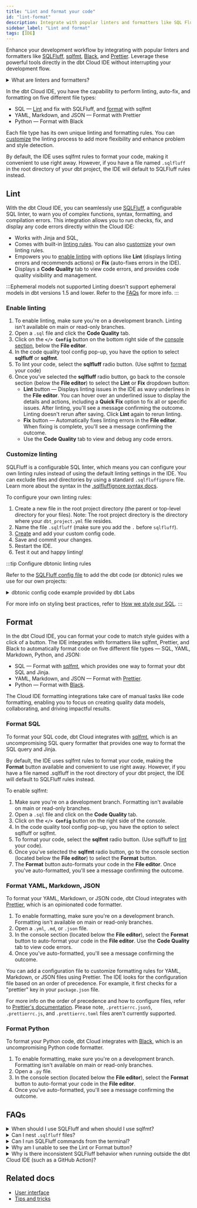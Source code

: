 ```yaml
---
title: "Lint and format your code"
id: "lint-format"
description: Integrate with popular linters and formatters like SQL Fluff, sqlfmt, Black, and Prettier."
sidebar_label: "Lint and format"
tags: [IDE]
---
```


Enhance your development workflow by integrating with popular linters and formatters like [SQLFluff](https://sqlfluff.com/), [sqlfmt](http://sqlfmt.com/), [Black](https://black.readthedocs.io/en/latest/), and [Prettier](https://prettier.io/). Leverage these powerful tools directly in the dbt Cloud IDE without interrupting your development flow.

<details>
<summary>What are linters and formatters? </summary>
Linters analyze code for errors, bugs, and style issues, while formatters fix style and formatting rules.  Read more about when to use linters or formatters in the <a href="#faqs">FAQs</a>
</details>


In the dbt Cloud IDE, you have the capability to perform linting, auto-fix, and formatting on five different file types:
 
- SQL &mdash; [Lint](#lint) and fix with SQLFluff, and [format](#format) with sqlfmt
- YAML, Markdown, and JSON &mdash; Format with Prettier
- Python &mdash; Format with Black

Each file type has its own unique linting and formatting rules. You can [customize](#customize-linting) the linting process to add more flexibility and enhance problem and style detection.

By default, the IDE uses sqlfmt rules to format your code, making it convenient to use right away. However, if you have a file named `.sqlfluff` in the root directory of your dbt project, the IDE will default to SQLFluff rules instead.

<DocCarousel slidesPerView={1}>

<Lightbox src="/img/docs/dbt-cloud/cloud-ide/sqlfluff.gif" width="100%" title="Use SQLFluff to lint/format your SQL code, and view code errors in the Code Quality tab."/>

<Lightbox src="/img/docs/dbt-cloud/cloud-ide/sqlfmt.gif" width="95%" title="Use sqlfmt to format your SQL code."/>

<Lightbox src="/img/docs/dbt-cloud/cloud-ide/prettier.gif" width="95%" title="Format YAML, Markdown, and JSON files using Prettier."/>

<Lightbox src="/img/docs/dbt-cloud/cloud-ide/ide-sql-popup.jpg" width="95%" title="Use the Config button to select your tool."/>

<Lightbox src="/img/docs/dbt-cloud/cloud-ide/ide-sqlfluff-config.jpg" width="95%" title="Customize linting by configuring your own linting code rules, including dbtonic linting/styling."/>

</DocCarousel>

## Lint

With the dbt Cloud IDE, you can seamlessly use [SQLFluff](https://sqlfluff.com/), a configurable SQL linter, to warn you of complex functions, syntax, formatting, and compilation errors. This integration allows you to run checks, fix, and display any code errors directly within the Cloud IDE:

- Works with Jinja and SQL, 
- Comes with built-in [linting rules](https://docs.sqlfluff.com/en/stable/rules.html). You can also [customize](#customize-linting) your own linting rules.
- Empowers you to [enable linting](#enable-linting) with options like **Lint** (displays linting errors and recommends actions) or **Fix** (auto-fixes errors in the IDE).
- Displays a **Code Quality** tab to view code errors, and provides code quality visibility and management.

:::Ephemeral models not supported
Linting doesn't support ephemeral models in dbt versions 1.5 and lower. Refer to the [FAQs](#faqs) for more info.
:::

### Enable linting

1. To enable linting, make sure you're on a development branch. Linting isn't available on main or read-only branches.
2. Open a `.sql` file and click the **Code Quality** tab.
3. Click on the **`</> Config`** button on the bottom right side of the [console section](/docs/cloud/dbt-cloud-ide/ide-user-interface#console-section), below the **File editor**. 
4. In the code quality tool config pop-up, you have the option to select **sqlfluff** or **sqlfmt**. 
5. To lint your code, select the **sqlfluff** radio button. (Use sqlfmt to [format](#format) your code)
6. Once you've selected the **sqlfluff** radio button, go back to the console section (below the **File editor**) to select the **Lint** or **Fix** dropdown button:
    - **Lint** button &mdash; Displays linting issues in the IDE as wavy underlines in the **File editor**. You can hover over an underlined issue to display the details and actions, including a **Quick Fix** option to fix all or specific issues. After linting, you'll see a message confirming the outcome. Linting doesn't rerun after saving. Click **Lint** again to rerun linting.
    - **Fix** button &mdash; Automatically fixes linting errors in the **File editor**. When fixing is complete, you'll see a message confirming the outcome. 
    - Use the **Code Quality** tab to view and debug any code errors.

<Lightbox src="/img/docs/dbt-cloud/cloud-ide/ide-lint-format-console.gif" width="95%" title="Use the Lint or Fix button in the console section to lint or auto-fix your code."/>

### Customize linting

SQLFluff is a configurable SQL linter, which means you can configure your own linting rules instead of using the default linting settings in the IDE. You can exclude files and directories by using a standard `.sqlfluffignore` file. Learn more about the syntax in the [.sqlfluffignore syntax docs](https://docs.sqlfluff.com/en/stable/configuration.html#id2). 

To configure your own linting rules:

1. Create a new file in the root project directory (the parent or top-level directory for your files). Note: The root project directory is the directory where your `dbt_project.yml` file resides.
2. Name the file `.sqlfluff` (make sure you add the `.` before `sqlfluff`).
3. [Create](https://docs.sqlfluff.com/en/stable/configuration.html#new-project-configuration) and add your custom config code. 
4. Save and commit your changes.
5. Restart the IDE.
6. Test it out and happy linting!

:::tip Configure dbtonic linting rules

Refer to the [SQLFluff config file](https://github.com/dbt-labs/jaffle-shop-template/blob/main/.sqlfluff) to add the dbt code (or dbtonic) rules we use for our own projects:

<details>
<summary>dbtonic config code example provided by dbt Labs</summary>

```
[sqlfluff]
templater = dbt
# This change (from jinja to dbt templater) will make linting slower
# because linting will first compile dbt code into data warehouse code.
runaway_limit = 10
max_line_length = 80
indent_unit = space

[sqlfluff:indentation]
tab_space_size = 4

[sqlfluff:layout:type:comma]
spacing_before = touch
line_position = trailing

[sqlfluff:rules:capitalisation.keywords] 
capitalisation_policy = lower

[sqlfluff:rules:aliasing.table]
aliasing = explicit

[sqlfluff:rules:aliasing.column]
aliasing = explicit

[sqlfluff:rules:aliasing.expression]
allow_scalar = False

[sqlfluff:rules:capitalisation.identifiers]
extended_capitalisation_policy = lower

[sqlfluff:rules:capitalisation.functions]
capitalisation_policy = lower

[sqlfluff:rules:capitalisation.literals]
capitalisation_policy = lower

[sqlfluff:rules:ambiguous.column_references]  # Number in group by
group_by_and_order_by_style = implicit
```
</details>

For more info on styling best practices, refer to [How we style our SQL](/guides/best-practices/how-we-style/2-how-we-style-our-sql).
:::

<Lightbox src="/img/docs/dbt-cloud/cloud-ide/ide-sqlfluff-config.jpg" width="95%" title="Customize linting by configuring your own linting code rules, including dbtonic linting/styling."/>

## Format

In the dbt Cloud IDE, you can format your code to match style guides with a click of a button. The IDE integrates with formatters like sqlfmt, Prettier, and Black to automatically format code on five different file types &mdash; SQL, YAML, Markdown, Python, and JSON:

- SQL &mdash; Format with [sqlfmt](http://sqlfmt.com/), which provides one way to format your dbt SQL and Jinja.
- YAML, Markdown, and JSON &mdash; Format with [Prettier](https://prettier.io/). 
- Python &mdash; Format with [Black](https://black.readthedocs.io/en/latest/).

The Cloud IDE formatting integrations take care of manual tasks like code formatting, enabling you to focus on creating quality data models, collaborating, and driving impactful results.

### Format SQL

To format your SQL code, dbt Cloud integrates with [sqlfmt](http://sqlfmt.com/), which is an uncompromising SQL query formatter that provides one way to format the SQL query and Jinja. 

By default, the IDE uses sqlfmt rules to format your code, making the **Format** button available and convenient to use right away. However, if you have a file named .sqlfluff in the root directory of your dbt project, the IDE will default to SQLFluff rules instead.

To enable sqlfmt:

1. Make sure you're on a development branch. Formatting isn't available on main or read-only branches.
2. Open a `.sql` file and click on the **Code Quality** tab.
3. Click on the **`</> Config`** button on the right side of the console.
4. In the code quality tool config pop-up, you have the option to select sqlfluff or sqlfmt.
5. To format your code, select the **sqlfmt** radio button. (Use sqlfluff to [lint](#linting) your code).
6. Once you've selected the **sqlfmt** radio button, go to the console section (located below the **File editor**) to select the **Format** button.
7. The **Format** button auto-formats your code in the **File editor**. Once you've auto-formatted, you'll see a message confirming the outcome. 

<Lightbox src="/img/docs/dbt-cloud/cloud-ide/sqlfmt.gif" width="95%" title="Use sqlfmt to format your SQL code."/>

### Format YAML, Markdown, JSON

To format your YAML, Markdown, or JSON code, dbt Cloud integrates with [Prettier](https://prettier.io/), which is an opinionated code formatter.

1. To enable formatting, make sure you're on a development branch. Formatting isn't available on main or read-only branches.
2. Open a `.yml`, `.md`, or `.json` file.
3. In the console section (located below the **File editor**), select the **Format** button to auto-format your code in the **File editor**. Use the **Code Quality** tab to view code errors. 
4. Once you've auto-formatted, you'll see a message confirming the outcome. 

<Lightbox src="/img/docs/dbt-cloud/cloud-ide/prettier.gif" width="95%" title="Format YAML, Markdown, and JSON files using Prettier."/>


You can add a configuration file to customize formatting rules for YAML, Markdown, or JSON files using Prettier. The IDE looks for the configuration file based on an order of precedence. For example, it first checks for a "prettier" key in your `package.json` file.

For more info on the order of precedence and how to configure files, refer to [Prettier's documentation](https://prettier.io/docs/en/configuration.html). Please note, `.prettierrc.json5`, `.prettierrc.js`, and `.prettierrc.toml` files aren't currently supported.

### Format Python

To format your Python code, dbt Cloud integrates with [Black](https://black.readthedocs.io/en/latest/), which is an uncompromising Python code formatter.

1. To enable formatting, make sure you're on a development branch. Formatting isn't available on main or read-only branches.
2. Open a `.py` file.
3. In the console section (located below the **File editor**), select the **Format** button to auto-format your code in the **File editor**. 
4. Once you've auto-formatted, you'll see a message confirming the outcome. 

<Lightbox src="/img/docs/dbt-cloud/cloud-ide/python-black.gif" width="95%" title="Format Python files using Black."/>

## FAQs

<details>
<summary>When should I use SQLFluff and when should I use sqlfmt?</summary>

SQLFluff and sqlfmt are both tools used for formatting SQL code, but there are some differences that may make one preferable to the other depending on your use case. <br />

SQLFluff is a SQL code linter and formatter. This means that it analyzes your code to identify potential issues and bugs, and follows coding standards. It also formats your code according to a set of rules, which are [customizable](#customize-linting), to ensure consistent coding practices. You can also use SQLFluff to keep your SQL code well-formatted and follow styling best practices. <br />

sqlfmt is a SQL code formatter. This means it automatically formats your SQL code according to a set of formatting rules that aren't customizable. It focuses solely on the appearance and layout of the code, which helps ensure consistent indentation, line breaks, and spacing. sqlfmt doesn't analyze your code for errors or bugs and doesn't look at coding issues beyond code formatting. <br />

You can use either SQLFluff or sqlfmt depending on your preference and what works best for you:

- Use SQLFluff to have your code linted and formatted (meaning analyze fix your code for errors/bugs, and format your styling). It allows you the flexibility to customize your own rules.

- Use sqlfmt to only have your code well-formatted without analyzing it for errors and bugs. You can use sqlfmt out of the box, making it convenient to use right away without having to configure it.

</details>

<details>
<summary>Can I nest <code>.sqlfluff</code> files?</summary>

To ensure optimal code quality, consistent code, and styles &mdash; it's highly recommended you have one main `.sqlfluff` configuration file in the root folder of your project. Having multiple files can result in various different SQL styles in your project. <br /><br />

However, you can customize and include an additional child `.sqlfluff` configuration file within specific subfolders of your dbt project. <br /><br />By nesting a `.sqlfluff` file in a subfolder, SQLFluff will apply the rules defined in that subfolder's configuration file to any files located within it. The rules specified in the parent `.sqlfluff` file will be used for all other files and folders outside of the subfolder. This hierarchical approach allows for tailored linting rules while maintaining consistency throughout your project. Refer to [SQLFluff documentation](https://docs.sqlfluff.com/en/stable/configuration.html#configuration-files) for more info.

</details>

<details>
<summary>Can I run SQLFluff commands from the terminal?</summary>

Currently, running SQLFluff commands from the terminal isn't supported. 
</details>

<details>
<summary>Why am I unable to see the <bold>Lint</bold> or <bold>Format</bold> button?</summary>

Make sure you're on a development branch. Formatting or Linting isn't available on "main" or "read-only" branches. 
</details>

<details>
<summary>Why is there inconsistent SQLFluff behavior when running outside the dbt Cloud IDE (such as a GitHub Action)?</summary>

* Double check that your SQLFluff version that is running outside of the dbt Cloud IDE is consistent with the version used within the dbt Cloud IDE (which is usually printed out in the "Code Quality" tab after a lint operation).
* If your lint operation is always passing when there exist clear rule violations - check that you are not linting a model that uses ephemeral models (dbt versions prior to 1.6 only).
</details>

## Related docs

- [User interface](/docs/cloud/dbt-cloud-ide/ide-user-interface)
- [Tips and tricks](/docs/cloud/dbt-cloud-ide/dbt-cloud-tips)
